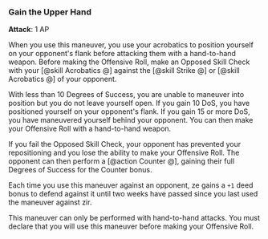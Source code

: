 ### Gain the Upper Hand
**Attack**: 1 AP

When you use this maneuver, you use your acrobatics to position yourself on your opponent's flank before attacking them with a hand-to-hand weapon. Before making the Offensive Roll, make an Opposed Skill Check with your [@skill Acrobatics @] against the [@skill Strike @] or [@skill Acrobatics @] of your opponent. 

With less than 10 Degrees of Success, you are unable to maneuver into position but you do not leave yourself open. If you gain 10 DoS, you have positioned yourself on your opponent's flank. If you gain 15 or more DoS, you have maneuvered yourself behind your opponent. You can then make your Offensive Roll with a hand-to-hand weapon.

If you fail the Opposed Skill Check, your opponent has prevented your repositioning and you lose the ability to make your Offensive Roll. The opponent can then perform a [@action Counter @], gaining their full Degrees of Success for the Counter bonus.

Each time you use this maneuver against an opponent, ze gains a `+1` deed bonus to defend against it until two weeks have passed since you last used the maneuver against zir.

This maneuver can only be performed with hand-to-hand attacks. You must declare that you will use this maneuver before making your Offensive Roll.